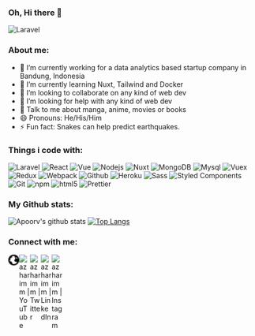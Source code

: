 ### Oh, Hi there 👋

<!--![](https://www.chawtechsolutions.com/wp-content/uploads/2019/03/developer.gif) -->
<p>
  <img alt="Laravel" src="https://www.chawtechsolutions.com/wp-content/uploads/2019/03/developer.gif" width="50%" />
</p>

### About me:

- 🔭 I’m currently working for a data analytics based startup company in Bandung, Indonesia
- 🌱 I’m currently learning Nuxt, Tailwind and Docker
- 👯 I’m looking to collaborate on any kind of web dev
- 🤔 I’m looking for help with any kind of web dev
- 💬 Talk to me about manga, anime, movies or books
- 😄 Pronouns: He/His/Him
- ⚡ Fun fact: Snakes can help predict earthquakes.

### Things i code with:

<p>
  <img alt="Laravel" src="https://img.shields.io/badge/-Laravel-red?style=flat-square&logo=laravel&logoColor=white" />
  <img alt="React" src="https://img.shields.io/badge/-React-45b8d8?style=flat-square&logo=react&logoColor=white" />
  <img alt="Vue" src="https://img.shields.io/badge/-Vuejs-43853d?style=flat-square&logo=vue.js&logoColor=white" />
  <img alt="Nodejs" src="https://img.shields.io/badge/-Nodejs-43853d?style=flat-square&logo=Node.js&logoColor=white" />
  <img alt="Nuxt" src="https://img.shields.io/badge/-Nuxt-795548?style=flat-square&logo=Nuxt.js&logoColor=white" />
  <img alt="MongoDB" src="https://img.shields.io/badge/-MongoDB-13aa52?style=flat-square&logo=mongodb&logoColor=white" />
  <img alt="Mysql" src="https://img.shields.io/badge/-Mysql-9C27B0?style=flat-square&logo=mysql&logoColor=white" />
  <img alt="Vuex" src="https://img.shields.io/badge/-Vuex-2757b0?style=flat-square&logo=Vuex&logoColor=white" />
  <img alt="Redux" src="https://img.shields.io/badge/-Redux-764ABC?style=flat-square&logo=redux&logoColor=white" />
  <img alt="Webpack" src="https://img.shields.io/badge/-Webpack-8DD6F9?style=flat-square&logo=webpack&logoColor=white" /> 
  <img alt="Github" src="https://img.shields.io/badge/-Github-2088FF?style=flat-square&logo=github&logoColor=white" />
  <img alt="Heroku" src="https://img.shields.io/badge/-Heroku-430098?style=flat-square&logo=heroku&logoColor=white" />
  <img alt="Sass" src="https://img.shields.io/badge/-Sass-CC6699?style=flat-square&logo=sass&logoColor=white" />
  <img alt="Styled Components" src="https://img.shields.io/badge/-Styled_Components-db7092?style=flat-square&logo=styled-components&logoColor=white" />
  <img alt="Git" src="https://img.shields.io/badge/-Git-F05032?style=flat-square&logo=git&logoColor=white" />
  <img alt="npm" src="https://img.shields.io/badge/-NPM-CB3837?style=flat-square&logo=npm&logoColor=white" />
  <img alt="html5" src="https://img.shields.io/badge/-HTML5-E34F26?style=flat-square&logo=html5&logoColor=white" />
  <img alt="Prettier" src="https://img.shields.io/badge/-Prettier-F7B93E?style=flat-square&logo=prettier&logoColor=white" />
</p>

### My Github stats:
![Apoorv's github stats](https://github-readme-stats.vercel.app/api?username=azharimm&show_icons=true&title_color=000&icon_color=8ac926&text_color=000&bg_color=fff&hide=[%22stars%22])
[![Top Langs](https://github-readme-stats.vercel.app/api/top-langs/?username=azharimm&layout=compact&text_color=000&bg_color=fff)](https://github.com/anuraghazra/github-readme-stats)

### Connect with me:

[<img align="left" alt="azharimm.tk" width="22px" src="https://raw.githubusercontent.com/iconic/open-iconic/master/svg/globe.svg" />][website]
[<img align="left" alt="azharimm | YouTube" width="22px" src="https://cdn.jsdelivr.net/npm/simple-icons@v3/icons/youtube.svg" />][youtube]
[<img align="left" alt="azharimm | Twitter" width="22px" src="https://cdn.jsdelivr.net/npm/simple-icons@v3/icons/twitter.svg" />][twitter]
[<img align="left" alt="azharimm | LinkedIn" width="22px" src="https://cdn.jsdelivr.net/npm/simple-icons@v3/icons/linkedin.svg" />][linkedin]
[<img align="left" alt="azharimm | Instagram" width="22px" src="https://cdn.jsdelivr.net/npm/simple-icons@v3/icons/instagram.svg" />][instagram]

[website]: https://azharimm.tk
[twitter]: https://twitter.com/azharimm
[youtube]: https://youtube.com/azharimm
[instagram]: https://instagram.com/azharimmm
[linkedin]: https://www.linkedin.com/in/azhari-muhammad-m-7b2a8b113/
